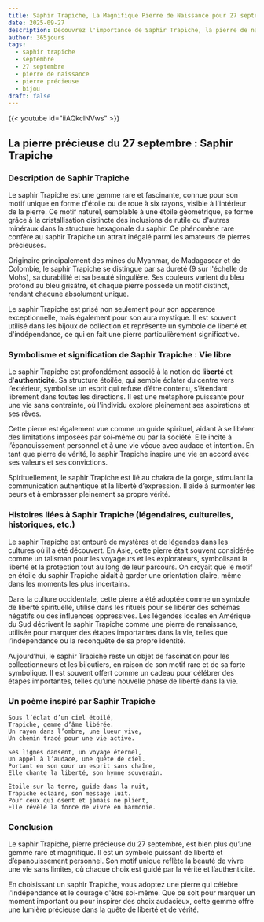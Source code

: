 ```yaml
---
title: Saphir Trapiche, La Magnifique Pierre de Naissance pour 27 septembre
date: 2025-09-27
description: Découvrez l'importance de Saphir Trapiche, la pierre de naissance du 27 septembre qui symbolise Vie libre. Laissez sa beauté et sa signification illuminer votre journée.
author: 365jours
tags:
  - saphir trapiche
  - septembre
  - 27 septembre
  - pierre de naissance
  - pierre précieuse
  - bijou
draft: false
---
```


{{< youtube id="iiAQkclNVws" >}}


## La pierre précieuse du 27 septembre : Saphir Trapiche

### Description de Saphir Trapiche

Le saphir Trapiche est une gemme rare et fascinante, connue pour son motif unique en forme d'étoile ou de roue à six rayons, visible à l'intérieur de la pierre. Ce motif naturel, semblable à une étoile géométrique, se forme grâce à la cristallisation distincte des inclusions de rutile ou d'autres minéraux dans la structure hexagonale du saphir. Ce phénomène rare confère au saphir Trapiche un attrait inégalé parmi les amateurs de pierres précieuses.

Originaire principalement des mines du Myanmar, de Madagascar et de Colombie, le saphir Trapiche se distingue par sa dureté (9 sur l'échelle de Mohs), sa durabilité et sa beauté singulière. Ses couleurs varient du bleu profond au bleu grisâtre, et chaque pierre possède un motif distinct, rendant chacune absolument unique.

Le saphir Trapiche est prisé non seulement pour son apparence exceptionnelle, mais également pour son aura mystique. Il est souvent utilisé dans les bijoux de collection et représente un symbole de liberté et d'indépendance, ce qui en fait une pierre particulièrement significative.

### Symbolisme et signification de Saphir Trapiche : Vie libre

Le saphir Trapiche est profondément associé à la notion de **liberté** et d'**authenticité**. Sa structure étoilée, qui semble éclater du centre vers l’extérieur, symbolise un esprit qui refuse d’être contenu, s’étendant librement dans toutes les directions. Il est une métaphore puissante pour une vie sans contrainte, où l'individu explore pleinement ses aspirations et ses rêves.

Cette pierre est également vue comme un guide spirituel, aidant à se libérer des limitations imposées par soi-même ou par la société. Elle incite à l’épanouissement personnel et à une vie vécue avec audace et intention. En tant que pierre de vérité, le saphir Trapiche inspire une vie en accord avec ses valeurs et ses convictions.

Spirituellement, le saphir Trapiche est lié au chakra de la gorge, stimulant la communication authentique et la liberté d’expression. Il aide à surmonter les peurs et à embrasser pleinement sa propre vérité.

### Histoires liées à Saphir Trapiche (légendaires, culturelles, historiques, etc.)

Le saphir Trapiche est entouré de mystères et de légendes dans les cultures où il a été découvert. En Asie, cette pierre était souvent considérée comme un talisman pour les voyageurs et les explorateurs, symbolisant la liberté et la protection tout au long de leur parcours. On croyait que le motif en étoile du saphir Trapiche aidait à garder une orientation claire, même dans les moments les plus incertains.

Dans la culture occidentale, cette pierre a été adoptée comme un symbole de liberté spirituelle, utilisé dans les rituels pour se libérer des schémas négatifs ou des influences oppressives. Les légendes locales en Amérique du Sud décrivent le saphir Trapiche comme une pierre de renaissance, utilisée pour marquer des étapes importantes dans la vie, telles que l’indépendance ou la reconquête de sa propre identité.

Aujourd’hui, le saphir Trapiche reste un objet de fascination pour les collectionneurs et les bijoutiers, en raison de son motif rare et de sa forte symbolique. Il est souvent offert comme un cadeau pour célébrer des étapes importantes, telles qu’une nouvelle phase de liberté dans la vie.

### Un poème inspiré par Saphir Trapiche

	Sous l’éclat d’un ciel étoilé,  
	Trapiche, gemme d’âme libérée.  
	Un rayon dans l’ombre, une lueur vive,  
	Un chemin tracé pour une vie active.
	
	Ses lignes dansent, un voyage éternel,  
	Un appel à l’audace, une quête de ciel.  
	Portant en son cœur un esprit sans chaîne,  
	Elle chante la liberté, son hymne souverain.
	
	Étoile sur la terre, guide dans la nuit,  
	Trapiche éclaire, son message luit.  
	Pour ceux qui osent et jamais ne plient,  
	Elle révèle la force de vivre en harmonie.

### Conclusion

Le saphir Trapiche, pierre précieuse du 27 septembre, est bien plus qu’une gemme rare et magnifique. Il est un symbole puissant de liberté et d’épanouissement personnel. Son motif unique reflète la beauté de vivre une vie sans limites, où chaque choix est guidé par la vérité et l’authenticité.

En choisissant un saphir Trapiche, vous adoptez une pierre qui célèbre l'indépendance et le courage d'être soi-même. Que ce soit pour marquer un moment important ou pour inspirer des choix audacieux, cette gemme offre une lumière précieuse dans la quête de liberté et de vérité.